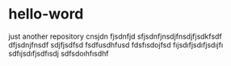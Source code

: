 hello-word
==========

just another repository
cnsjdn fjsdnfjd sfjsdnfjnsdjfnsdjfjsdkfsdf dfjsdnjfnsdf
sdjfjsdfsd fsdfusdhfusd fdsfısdojfsd
fıjsdıfjsdıfjsdıjfı sdfıjsdıfjsdfısdj sdfsdoıhfısdhf
